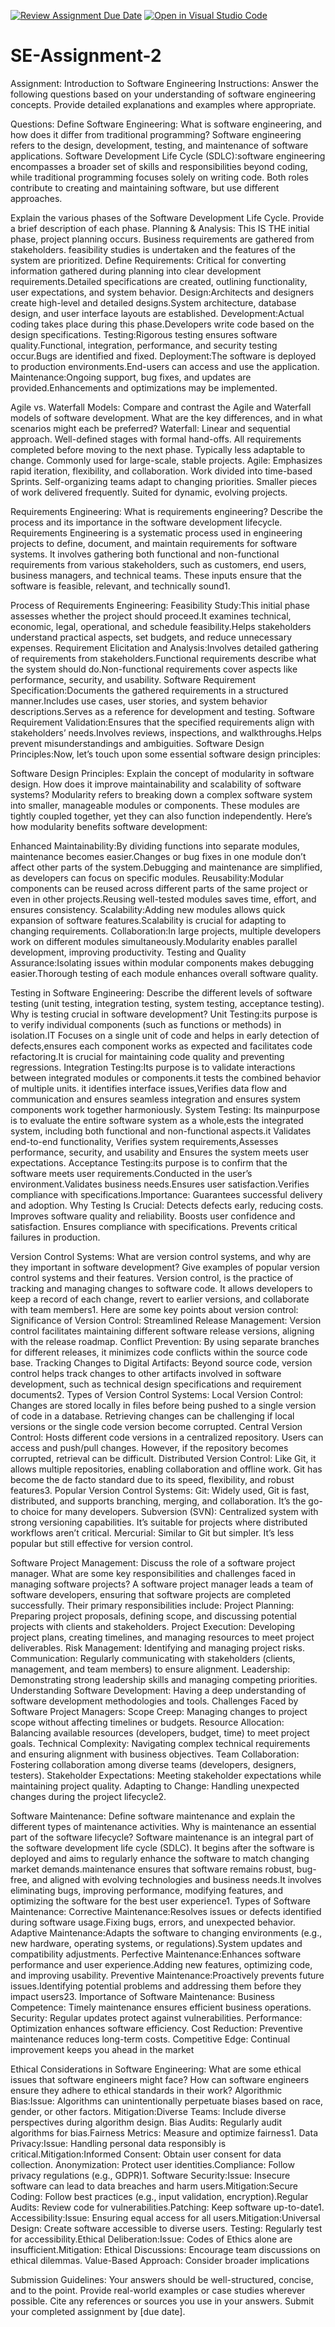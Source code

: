 [![Review Assignment Due Date](https://classroom.github.com/assets/deadline-readme-button-24ddc0f5d75046c5622901739e7c5dd533143b0c8e959d652212380cedb1ea36.svg)](https://classroom.github.com/a/-ucQIGTc)
[![Open in Visual Studio Code](https://classroom.github.com/assets/open-in-vscode-718a45dd9cf7e7f842a935f5ebbe5719a5e09af4491e668f4dbf3b35d5cca122.svg)](https://classroom.github.com/online_ide?assignment_repo_id=15240853&assignment_repo_type=AssignmentRepo)
# SE-Assignment-2
Assignment: Introduction to Software Engineering
Instructions:
Answer the following questions based on your understanding of software engineering concepts. Provide detailed explanations and examples where appropriate.

Questions:
Define Software Engineering: 
What is software engineering, and how does it differ from traditional programming?
Software engineering refers to the design, development, testing, and maintenance of software applications.
Software Development Life Cycle (SDLC):software engineering encompasses a broader set of skills and responsibilities beyond coding, while traditional programming focuses solely on writing code. Both roles contribute to creating and maintaining software, but use different approaches.

Explain the various phases of the Software Development Life Cycle. Provide a brief description of each phase.
Planning & Analysis: This IS THE initial phase, project planning occurs. Business requirements are gathered from stakeholders. feasibility studies is undertaken and the features of the system are prioritized.
Define Requirements: Critical for converting information gathered during planning into clear development requirements.Detailed specifications are created, outlining functionality, user expectations, and system behavior.
Design:Architects and designers create high-level and detailed designs.System architecture, database design, and user interface layouts are established.
Development:Actual coding takes place during this phase.Developers write code based on the design specifications.
Testing:Rigorous testing ensures software quality.Functional, integration, performance, and security testing occur.Bugs are identified and fixed.
Deployment:The software is deployed to production environments.End-users can access and use the application.
Maintenance:Ongoing support, bug fixes, and updates are provided.Enhancements and optimizations may be implemented.

Agile vs. Waterfall Models:
Compare and contrast the Agile and Waterfall models of software development. What are the key differences, and in what scenarios might each be preferred?
Waterfall:
Linear and sequential approach.
Well-defined stages with formal hand-offs.
All requirements completed before moving to the next phase.
Typically less adaptable to change.
Commonly used for large-scale, stable projects.
Agile:
Emphasizes rapid iteration, flexibility, and collaboration.
Work divided into time-based Sprints.
Self-organizing teams adapt to changing priorities.
Smaller pieces of work delivered frequently.
Suited for dynamic, evolving projects.

Requirements Engineering:
What is requirements engineering? Describe the process and its importance in the software development lifecycle.
Requirements Engineering  is a systematic process used in engineering projects to define, document, and maintain requirements for software systems. It involves gathering both functional and non-functional requirements from various stakeholders, such as customers, end users, business managers, and technical teams. These inputs ensure that the software is feasible, relevant, and technically sound1.

Process of Requirements Engineering:
Feasibility Study:This initial phase assesses whether the project should proceed.It examines technical, economic, legal, operational, and schedule feasibility.Helps stakeholders understand practical aspects, set budgets, and reduce unnecessary expenses.
Requirement Elicitation and Analysis:Involves detailed gathering of requirements from stakeholders.Functional requirements describe what the system should do.Non-functional requirements cover aspects like performance, security, and usability.
Software Requirement Specification:Documents the gathered requirements in a structured manner.Includes use cases, user stories, and system behavior descriptions.Serves as a reference for development and testing.
Software Requirement Validation:Ensures that the specified requirements align with stakeholders’ needs.Involves reviews, inspections, and walkthroughs.Helps prevent misunderstandings and ambiguities.
Software Design Principles:Now, let’s touch upon some essential software design principles:


Software Design Principles:
Explain the concept of modularity in software design. How does it improve maintainability and scalability of software systems?
Modularity refers to breaking down a complex software system into smaller, manageable modules or components. These modules are tightly coupled together, yet they can also function independently. Here’s how modularity benefits software development:

Enhanced Maintainability:By dividing functions into separate modules, maintenance becomes easier.Changes or bug fixes in one module don’t affect other parts of the system.Debugging and maintenance are simplified, as developers can focus on specific modules.
Reusability:Modular components can be reused across different parts of the same project or even in other projects.Reusing well-tested modules saves time, effort, and ensures consistency.
Scalability:Adding new modules allows quick expansion of software features.Scalability is crucial for adapting to changing requirements.
Collaboration:In large projects, multiple developers work on different modules simultaneously.Modularity enables parallel development, improving productivity.
Testing and Quality Assurance:Isolating issues within modular components makes debugging easier.Thorough testing of each module enhances overall software quality.

Testing in Software Engineering:
Describe the different levels of software testing (unit testing, integration testing, system testing, acceptance testing). Why is testing crucial in software development?
Unit Testing:its purpose is to verify individual components (such as functions or methods) in isolation.IT Focuses on a single unit of code and helps in early detection of defects,ensures each component works as expected and facilitates code refactoring.It is crucial for maintaining code quality and preventing regressions.
Integration Testing:Its purpose is to validate interactions between integrated modules or components.it tests the combined behavior of multiple units. it identifies interface issues,Verifies data flow and communication and ensures seamless integration and ensures system components work together harmoniously.
System Testing: Its mainpurpose is to  evaluate the entire software system as a whole,ests the integrated system, including both functional and non-functional aspects.it Validates end-to-end functionality, Verifies system requirements,Assesses performance, security, and usability and Ensures the system meets user expectations.
Acceptance Testing:its purpose is to confirm that the software meets user requirements.Conducted in the user’s environment.Validates business needs.Ensures user satisfaction.Verifies compliance with specifications.Importance: Guarantees successful delivery and adoption.
Why Testing Is Crucial:
Detects defects early, reducing costs.
Improves software quality and reliability.
Boosts user confidence and satisfaction.
Ensures compliance with specifications.
Prevents critical failures in production.

Version Control Systems:
What are version control systems, and why are they important in software development? Give examples of popular version control systems and their features.
Version control, is the practice of tracking and managing changes to software code. It allows developers to keep a record of each change, revert to earlier versions, and collaborate with team members1. Here are some key points about version control:
Significance of Version Control:
Streamlined Release Management: Version control facilitates maintaining different software release versions, aligning with the release roadmap.
Conflict Prevention: By using separate branches for different releases, it minimizes code conflicts within the source code base.
Tracking Changes to Digital Artifacts: Beyond source code, version control helps track changes to other artifacts involved in software development, such as technical design specifications and requirement documents2.
Types of Version Control Systems:
Local Version Control: Changes are stored locally in files before being pushed to a single version of code in a database. Retrieving changes can be challenging if local versions or the single code version become corrupted.
Central Version Control: Hosts different code versions in a centralized repository. Users can access and push/pull changes. However, if the repository becomes corrupted, retrieval can be difficult.
Distributed Version Control: Like Git, it allows multiple repositories, enabling collaboration and offline work. Git has become the de facto standard due to its speed, flexibility, and robust features3.
Popular Version Control Systems:
Git: Widely used, Git is fast, distributed, and supports branching, merging, and collaboration. It’s the go-to choice for many developers.
Subversion (SVN): Centralized system with strong versioning capabilities. It’s suitable for projects where distributed workflows aren’t critical.
Mercurial: Similar to Git but simpler. It’s less popular but still effective for version control.

Software Project Management:
Discuss the role of a software project manager. What are some key responsibilities and challenges faced in managing software projects?
A software project manager leads a team of software developers, ensuring that software projects are completed successfully. Their primary responsibilities include:
Project Planning: Preparing project proposals, defining scope, and discussing potential projects with clients and stakeholders.
Project Execution: Developing project plans, creating timelines, and managing resources to meet project deliverables.
Risk Management: Identifying and managing project risks.
Communication: Regularly communicating with stakeholders (clients, management, and team members) to ensure alignment.
Leadership: Demonstrating strong leadership skills and managing competing priorities.
Understanding Software Development: Having a deep understanding of software development methodologies and tools.
Challenges Faced by Software Project Managers:
Scope Creep: Managing changes to project scope without affecting timelines or budgets.
Resource Allocation: Balancing available resources (developers, budget, time) to meet project goals.
Technical Complexity: Navigating complex technical requirements and ensuring alignment with business objectives.
Team Collaboration: Fostering collaboration among diverse teams (developers, designers, testers).
Stakeholder Expectations: Meeting stakeholder expectations while maintaining project quality.
Adapting to Change: Handling unexpected changes during the project lifecycle2.

Software Maintenance:
Define software maintenance and explain the different types of maintenance activities. Why is maintenance an essential part of the software lifecycle?
Software maintenance is an integral part of the software development life cycle (SDLC). It begins after the software is deployed and aims to regularly enhance the software to match changing market demands.maintenance ensures that software remains robust, bug-free, and aligned with evolving technologies and business needs.It involves eliminating bugs, improving performance, modifying features, and optimizing the software for the best user experience1.
Types of Software Maintenance:
Corrective Maintenance:Resolves issues or defects identified during software usage.Fixing bugs, errors, and unexpected behavior.
Adaptive Maintenance:Adapts the software to changing environments (e.g., new hardware, operating systems, or regulations).System updates and compatibility adjustments.
Perfective Maintenance:Enhances software performance and user experience.Adding new features, optimizing code, and improving usability.
Preventive Maintenance:Proactively prevents future issues.Identifying potential problems and addressing them before they impact users23.
Importance of Software Maintenance:
Business Competence: Timely maintenance ensures efficient business operations.
Security: Regular updates protect against vulnerabilities.
Performance: Optimization enhances software efficiency.
Cost Reduction: Preventive maintenance reduces long-term costs.
Competitive Edge: Continual improvement keeps you ahead in the market

Ethical Considerations in Software Engineering:
What are some ethical issues that software engineers might face? How can software engineers ensure they adhere to ethical standards in their work?
Algorithmic Bias:Issue: Algorithms can unintentionally perpetuate biases based on race, gender, or other factors.
Mitigation:Diverse Teams: Include diverse perspectives during algorithm design.
Bias Audits: Regularly audit algorithms for bias.Fairness Metrics: Measure and optimize fairness1.
Data Privacy:Issue: Handling personal data responsibly is critical.Mitigation:Informed Consent: Obtain user consent for data collection.
Anonymization: Protect user identities.Compliance: Follow privacy regulations (e.g., GDPR)1.
Software Security:Issue: Insecure software can lead to data breaches and harm users.Mitigation:Secure Coding: Follow best practices (e.g., input validation, encryption).Regular Audits: Review code for vulnerabilities.Patching: Keep software up-to-date1.
Accessibility:Issue: Ensuring equal access for all users.Mitigation:Universal Design: Create software accessible to diverse users.
Testing: Regularly test for accessibility.Ethical Deliberation:Issue: Codes of Ethics alone are insufficient.Mitigation:
Ethical Discussions: Encourage team discussions on ethical dilemmas.
Value-Based Approach: Consider broader implications

Submission Guidelines:
Your answers should be well-structured, concise, and to the point.
Provide real-world examples or case studies wherever possible.
Cite any references or sources you use in your answers.
Submit your completed assignment by [due date].

